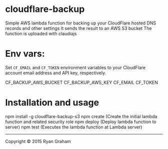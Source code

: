 # cloudflare-backup

Simple AWS lambda function for backing up your CloudFlare hosted DNS records and other settings
It sends the result to an AWS S3 bucket
The function is uploaded with claudiajs

# Env vars:

Set `CF_EMAIL` and `CF_TOKEN` environment variables to your CloudFlare account
email address and API key, respectively. 

CF_BACKUP_AWS_BUCKET
CF_BACKUP_AWS_KEY
CF_EMAIL
CF_TOKEN

# Installation and usage

npm install -g cloudflare-backup-s3
npm create (Create the initial lambda function and related security role 
npm deploy (Deploy lambda function to server)
npm test (Executes the lambda function at Lambda server)

---
Copyright &copy; 2015 Ryan Graham
